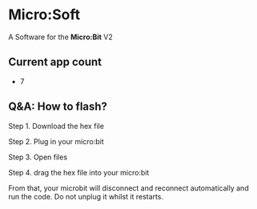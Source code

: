 # Micro:Soft
A Software for the __Micro:Bit__ V2

## Current app count
- 7

## Q&A: How to flash?
Step 1. Download the hex file

Step 2. Plug in your micro:bit 

Step 3. Open files

Step 4. drag the hex file into your micro:bit

From that, your microbit will disconnect and reconnect automatically and run the code.
Do not unplug it whilst it restarts.
